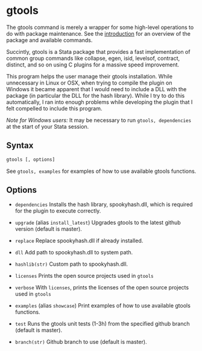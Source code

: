 gtools 
======

The gtools command is merely a wrapper for some high-level operations to do
with package maintenance. See the [introduction](index) for an overview of the
package and available commands.

Succintly, gtools is a Stata package that provides a fast implementation of
common group commands like collapse, egen, isid, levelsof, contract, distinct,
and so on using C plugins for a massive speed improvement.

This program helps the user manage their gtools installation. While
unnecessary in Linux or OSX, when trying to compile the plugin on Windows
it became apparent that I would need to include a DLL with the package
(in particular the DLL for the hash library). While I try to do this
automatically, I ran into enough problems while developing the plugin that I
felt compelled to include this program.

_Note for Windows users:_ It may be necessary to run `gtools, dependencies` at
the start of your Stata session.

Syntax
------

```stata
gtools [, options]
```

See `gtools, examples` for examples of how to use available gtools functions.

Options
-------

- `dependencies` Installs the hash library, spookyhash.dll, which is required
            for the plugin to execute correctly.

- `upgrade` (alias `install_latest`) Upgrades gtools to the latest github version (default is master).

- `replace` Replace spookyhash.dll if already installed.

- `dll` Add path to spookyhash.dll to system path.

- `hashlib(str)` Custom path to spookyhash.dll.

- `licenses` Prints the open source projects used in `gtools`

- `verbose` With `licenses`, prints the licenses of the open source projects used in `gtools`

- `examples` (alias `showcase`) Print examples of how to use available gtools functions.

- `test` Runs the gtools unit tests (1-3h) from the specified github branch (default is master).

- `branch(str)` Github branch to use (default is master).
